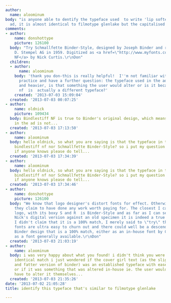 ```yaml
---
author:
  name: aloominum
body: "is anyone able to dentify the typeface used  to write 'lip softeners' in this
  ad, it is almost identical to filmotype glenlake but the capitalised 'r' is different!\r\n\r\nhttp://gandrllc.com/essayimages/29covergirl.jpg"
comments:
- author:
    name: donshottype
    picture: 126100
  body: "Try Schmallfette Binder-Style, designed by Joseph Binder and released by
    D. Stempel AG in 1959. Digitized as <a href=\"http://www.myfonts.com/fonts/nicksfonts/bindlestiff-nf/\">Bindlestiff
    NF</a> by Nick Curtis.\r\nDon"
  children:
  - author:
      name: aloominum
    body: 'thank you don-this is really helpful!  I''m not familiar with the typographic
      practice and have a further question: the typeface used in the advert is shorter
      and heavier, is that something the user would alter or is it because bindlestiff
      nf  is  actually a different typeface?'
    created: '2013-07-03 15:09:04'
  created: '2013-07-03 00:07:25'
- author:
    name: oldnick
    picture: 109434
  body: Bindlestiff NF is true to Binder's original design, which means that the typeface
    in the ad is not...
  created: '2013-07-03 17:13:50'
- author:
    name: aloominum
  body: hello oldnick, so what you are saying is that the typeface in the ad is not
    bindlestiff nf nor Schmallfette Binder-Style? so i put my question back out there
    if anyone knows please do tell...
  created: '2013-07-03 17:34:39'
- author:
    name: aloominum
  body: hello oldnick, so what you are saying is that the typeface in the ad is not
    bindlestiff nf nor Schmallfette Binder-Style? so i put my question back out there
    if anyone knows please do tell...
  created: '2013-07-03 17:34:46'
- author:
    name: donshottype
    picture: 126100
  body: "We know that logo designer's distort fonts for effect. Otherwise how can
    they claim to have done any work worth paying for. The closest I can find to the
    logo, with its boxy S and R  is Binder-Style and as far as I can see from checking
    Nick's digital version against an old specimen it is indeed a true revival.\r\nAnyway,
    I didn't claim that it is a 100% match, I merely said to \"try\" the font. Sans
    fonts are ultra easy to churn out and there could well be a descendant of the
    Binder design that is a 100% match, either as an in-house font by Cover Girl or
    as a font generally available.\r\nDon"
  created: '2013-07-03 21:03:19'
- author:
    name: aloominum
  body: i was very happy about what you found! i didn't think you were claiming an
    identical match i just wondered if the cover girl text (as the slightly shorter
    and fatter version of binder) was an established typeface with ease of access
    or if it was something that was altered in-house ie. the user would, therefore,
    have to alter it themselves...
  created: '2013-07-03 21:35:26'
date: '2013-07-02 21:05:28'
title: identify this typeface that's similar to filmotype glenlake

---
```

